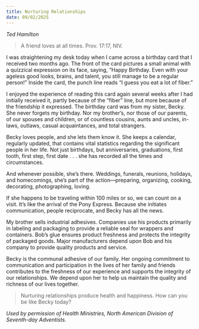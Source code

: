 ```yaml
---
title: Nurturing Relationships
date: 09/02/2025
---
```


_Ted Hamilton_

> <p></p>
> A friend loves at all times. Prov. 17:17, NIV.

I was straightening my desk today when I came across a birthday card that I received two months ago. The front of the card pictures a small animal with a quizzical expression on its face, saying, “Happy Birthday. Even with your ageless good looks, brains, and talent, you still manage to be a regular person!” Inside the card, the punch line reads “I guess you eat a lot of fiber.”

I enjoyed the experience of reading this card again several weeks after I had initially received it, partly because of the “fiber” line, but more because of the friendship it expressed. The birthday card was from my sister, Becky. She never forgets my birthday. Nor my brother’s, nor those of our parents, of our spouses and children, or of countless cousins, aunts and uncles, in-laws, outlaws, casual acquaintances, and total strangers.

Becky loves people, and she lets them know it. She keeps a calendar, regularly updated, that contains vital statistics regarding the significant people in her life. Not just birthdays, but anniversaries, graduations, first tooth, first step, first date . . . she has recorded all the times and circumstances.

And whenever possible, she’s there. Weddings, funerals, reunions, holidays, and homecomings, she’s part of the action—preparing, organizing, cooking, decorating, photographing, loving.

If she happens to be traveling within 100 miles or so, we can count on a visit. It’s like the arrival of the Pony Express. Because she initiates communication, people reciprocate, and Becky has all the news.

My brother sells industrial adhesives. Companies use his products primarily in labeling and packaging to provide a reliable seal for wrappers and containers. Bob’s glue ensures product freshness and protects the integrity of packaged goods. Major manufacturers depend upon Bob and his company to provide quality products and service.

Becky is the communal adhesive of our family. Her ongoing commitment to communication and participation in the lives of her family and friends contributes to the freshness of our experience and supports the integrity of our relationships. We depend upon her to help us maintain the quality and richness of our lives together.

> <callout></callout>
> Nurturing relationships produce health and happiness. How can you be like Becky today?

_Used by permission of Health Ministries, North American Division of Seventh-day Adventists._